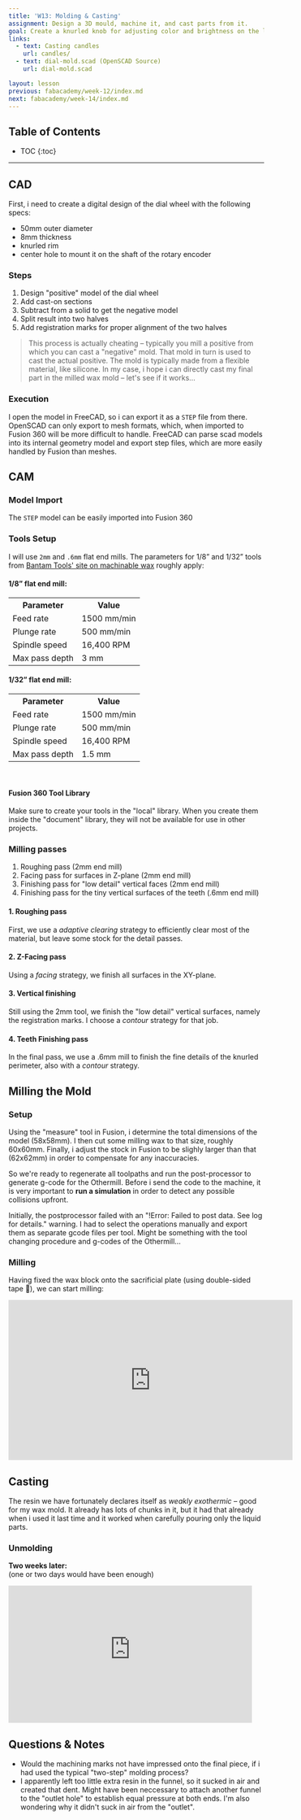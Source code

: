 ```yaml
---
title: 'W13: Molding & Casting'
assignment: Design a 3D mould, machine it, and cast parts from it.
goal: Create a knurled knob for adjusting color and brightness on the lamp.
links:
  - text: Casting candles
    url: candles/
  - text: dial-mold.scad (OpenSCAD Source)
    url: dial-mold.scad

layout: lesson
previous: fabacademy/week-12/index.md
next: fabacademy/week-14/index.md
---
```


## Table of Contents

* TOC
{:toc}

---

## CAD

First, i need to create a digital design of the dial wheel with the following specs:

- 50mm outer diameter
- 8mm thickness
- knurled rim
- center hole to mount it on the shaft of the rotary encoder

### Steps

1. Design "positive" model of the dial wheel
2. Add cast-on sections
3. Subtract from a solid to get the negative model
4. Split result into two halves
5. Add registration marks for proper alignment of the two halves

> This process is actually cheating – typically you mill a positive from which you can cast a "negative" mold. That mold in turn is used to cast the actual positive. The mold is typically made from a flexible material, like silicone. In my case, i hope i can directly cast my final part in the milled wax mold – let's see if it works…

### Execution

<div class="row">
    <div class="col-md-4"><zoom src="01-target-positive.png" caption="The target 'positive'"></zoom></div>
    <div class="col-md-4"><zoom src="02-cast-ons.png" caption="… with 'cast-ons'"></zoom></div>
    <div class="col-md-4"><zoom src="03-mold-halves.png" caption="The two halves of the mold"></zoom></div>
</div>

I open the model in FreeCAD, so i can export it as a `STEP` file from there. OpenSCAD can only export to mesh formats, which, when imported to Fusion 360 will be more difficult to handle. FreeCAD can parse scad models into its internal geometry model and export step files, which are more easily handled by Fusion than meshes.

<zoom src="06-import-result.png" caption="The bottom half opened in FreeCAD"></zoom>

## CAM

### Model Import

The `STEP` model can be easily imported into Fusion 360

### Tools Setup

I will use `2mm` and `.6mm` flat end mills. The parameters for 1/8” and 1/32” tools from [Bantam Tools' site on machinable wax](https://support.bantamtools.com/hc/en-us/articles/115001668653-Machining-Wax) roughly apply:

<div class="row">
    <div class="col-md-6">
        <h4>1/8” flat end mill:</h4>
        <table>
            <tr><th>Parameter</th><th>Value</th></tr>
            <tr><td>Feed rate</td><td>1500 mm/min</td></tr>
            <tr><td>Plunge rate</td><td>500 mm/min</td></tr>
            <tr><td>Spindle speed</td><td>16,400 RPM</td></tr>
            <tr><td>Max pass depth</td><td>3 mm</td></tr>
        </table>
    </div>
    <div class="col-md-6">
        <h4>1/32” flat end mill:</h4>
        <table>
            <tr><th>Parameter</th><th>Value</th></tr>
            <tr><td>Feed rate</td><td>1500 mm/min</td></tr>
            <tr><td>Plunge rate</td><td>500 mm/min</td></tr>
            <tr><td>Spindle speed</td><td>16,400 RPM</td></tr>
            <tr><td>Max pass depth</td><td>1.5 mm</td></tr>
        </table>
    </div>
</div>

<br />

#### Fusion 360 Tool Library

<div class="row">
    <div class="col-md-6"><zoom src="07-tool-setup.png" caption="Creating a new tool in the library"></zoom></div>
    <div class="col-md-6"><zoom src="08-tool-library.png" caption="Both tools in the library"></zoom></div>
</div>

<div class="alert alert-warning">Make sure to create your tools in the "local" library. When you create them inside the "document" library, they will not be available for use in other projects.</div>

### Milling passes

1. Roughing pass (2mm end mill)
2. Facing pass for surfaces in Z-plane (2mm end mill)
3. Finishing pass for "low detail" vertical faces (2mm end mill)
4. Finishing pass for the tiny vertical surfaces of the teeth (.6mm end mill)

#### 1. Roughing pass

First, we use a *adaptive clearing* strategy to efficiently clear most of the material, but leave some stock for the detail passes.

<div class="row">
    <div class="col-md-8"><zoom src="09-roughing-pass-paths.png" caption="'Adaptive clearing' calculated machine paths"></zoom></div>
    <div class="col-md-4"><zoom src="10-roughing-pass-params.png" caption="'Adaptive clearing' strategy parameters"></zoom></div>
</div>

#### 2. Z-Facing pass

Using a *facing* strategy, we finish all surfaces in the XY-plane.

<div class="row">
    <div class="col-md-8"><zoom src="11-facing-pass-paths.png" caption="'Facing' calculated machine paths"></zoom></div>
    <div class="col-md-4"><zoom src="12-facing-pass-params.png" caption="'Facing' strategy parameters"></zoom></div>
</div>

#### 3. Vertical finishing

Still using the 2mm tool, we finish the "low detail" vertical surfaces, namely the registration marks. I choose a *contour* strategy for that job.

<div class="row">
    <div class="col-md-8"><zoom src="13-vertical-finishing-pass-paths.png" caption="'Contour' calculated machine paths"></zoom></div>
    <div class="col-md-4"><zoom src="14-vertical-finishing-pass-params.png" caption="'Contour' strategy parameters"></zoom></div>
</div>

#### 4. Teeth Finishing pass

In the final pass, we use a .6mm mill to finish the fine details of the knurled perimeter, also with a *contour* strategy.

<div class="row">
    <div class="col-md-8"><zoom src="15-detail-pass-paths.png" caption="'Contour' calculated machine paths"></zoom></div>
    <div class="col-md-4"><zoom src="16-detail-pass-params.png" caption="'Contour' strategy parameters"></zoom></div>
</div>

## Milling the Mold

### Setup

Using the "measure" tool in Fusion, i determine the total dimensions of the model (58x58mm). I then cut some milling wax to that size, roughly 60x60mm. Finally, i adjust the stock in Fusion to be slighly larger than that (62x62mm) in order to compensate for any inaccuracies.

<div class="row">
    <div class="col-md-5"><zoom src="19-stock-measuring.jpg" caption="Measuring the stock material"></zoom></div>
    <div class="col-md-6"><zoom src="20-stock-setup.png" caption="Enter stock dimensions plus tolerance"></zoom></div>
</div>

So we're ready to regenerate all toolpaths and run the post-processor to generate g-code for the Othermill. Before i send the code to the machine, it is very important to **run a simulation** in order to detect any possible collisions upfront.

<div class="alert alert-warning">Initially, the postprocessor failed with an "!Error: Failed to post data. See log for details." warning. I had to select the operations manually and export them as separate gcode files per tool. Might be something with the tool changing procedure and g-codes of the Othermill…</div>

<div class="row">
    <div class="col-md-6"><zoom src="17-bantam-tools.png" caption="The gcode file opened in BantamTools"></zoom></div>
    <div class="col-md-6"><zoom src="18-bantam-tools-tool-library.png" caption="Tool library in BantamTools"></zoom></div>
</div>

### Milling

Having fixed the wax block onto the sacrificial plate (using double-sided tape 🤭), we can start milling:<br/>

<iframe width="560" height="315" src="https://www.youtube-nocookie.com/embed/u29A-RUgrFg" frameborder="0" allow="autoplay; encrypted-media" allowfullscreen></iframe>

## Casting

The resin we have fortunately declares itself as *weakly exothermic* – good for my wax mold. It already has lots of chunks in it, but it had that already when i used it last time and it worked when carefully pouring only the liquid parts.

<div class="row">
    <div class="col-md-4"><zoom src="21-resin.jpg" caption="Old but should still work"></zoom></div>
    <div class="col-md-7"><zoom src="22-mold-and-funnel.jpg" caption="The bandaged mold with its tailor-made funnel"></zoom></div>
</div>

### Unmolding
**Two weeks later:**<br/>
(one or two days would have been enough)<br/>

<div class="row">
    <div class="col-md-6"><iframe width="480" height="270" src="https://www.youtube-nocookie.com/embed/zt8nTHznxkw" frameborder="0" allow="autoplay; encrypted-media" allowfullscreen></iframe></div>
    <div class="col-md-6"><zoom src="23-finished-cast.JPG" caption="The finished cast"></zoom></div>
</div>

## Questions & Notes

- Would the machining marks not have impressed onto the final piece, if i had used the typical "two-step" molding process?
- I apparently left too little extra resin in the funnel, so it sucked in air and created that dent. Might have been neccessary to attach another funnel to the "outlet hole" to establish equal pressure at both ends. I'm also wondering why it didn't suck in air from the "outlet".
